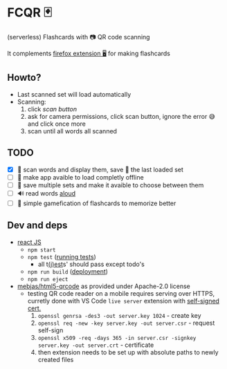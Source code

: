 # FCQR :black_joker:

(serverless) Flashcards with :camera: QR code scanning

It complements 
[firefox extension :desktop_computer:](https://github.com/adamAfro/browser-fc-maker)
for making flashcards

## Howto?

- Last scanned set will load automatically
- Scanning:
    1. click *scan button*
    2. ask for camera permissions, click scan button, ignore the error :sweat_smile: and click once more
    3. scan until all words all scanned

## TODO

- [x] :iphone: scan words and display them, save :floppy_disk: the last loaded set
- [ ] :evergreen_tree: make app avaible to load completly offline
- [ ] :floppy_disk: save multiple sets and make it avaible to choose between them
- [ ] :loud_sound: read words [aloud](https://developer.mozilla.org/en-US/docs/Web/API/SpeechSynthesis)
- [ ] :8ball: simple gamefication of flashcards to memorize better

## Dev and deps

- [react JS](https://reactjs.org/)
    - `npm start`
    - `npm test` ([running tests](https://facebook.github.io/create-react-app/docs/running-tests))
        - all t[(j)est](https://jestjs.io/)s' should pass except todo's
    - `npm run build` ([deployment](https://facebook.github.io/create-react-app/docs/deployment))
    - `npm run eject`
- [mebjas/html5-qrcode](https://github.com/mebjas/html5-qrcode) as provided under Apache-2.0 license 
    - testing QR code reader on a mobile requires serving over HTTPS,
        curretly done with VS Code `live server` extension 
        with [self-signed cert.](https://www.akadia.com/services/ssh_test_certificate.html)
        1. `openssl genrsa -des3 -out server.key 1024` - create key
        2. `openssl req -new -key server.key -out server.csr` - request self-sign
        3. `openssl x509 -req -days 365 -in server.csr -signkey server.key -out server.crt` - certificate
        4. then extension needs to be set up with absolute paths to newly created files